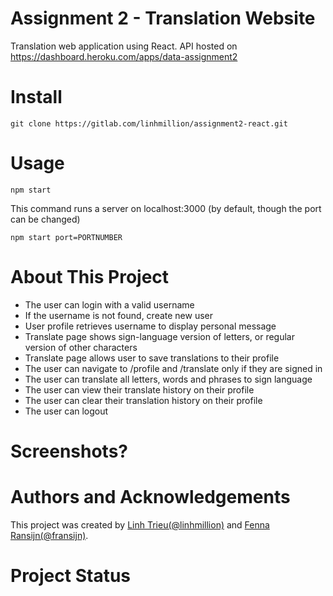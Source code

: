 # Assignment 2 - Translation Website
Translation web application using React.
API hosted on https://dashboard.heroku.com/apps/data-assignment2
# Install
```
git clone https://gitlab.com/linhmillion/assignment2-react.git
```
# Usage
```
npm start
```
This command runs a server on localhost:3000 (by default, though the port can be changed)
```
npm start port=PORTNUMBER
```
# About This Project
* The user can login with a valid username
* If the username is not found, create new user
* User profile retrieves username to display personal message
* Translate page shows sign-language version of letters, or regular version of other characters
* Translate page allows user to save translations to their profile
* The user can navigate to /profile and /translate only if they are signed in
* The user can translate all letters, words and phrases to sign language
* The user can view their translate history on their profile
* The user can clear their translation history on their profile
* The user can logout
# Screenshots?

# Authors and Acknowledgements
This project was created by [Linh Trieu(@linhmillion)](@linhmillion) and [Fenna Ransijn(@fransijn)](@fransijn). 

# Project Status
